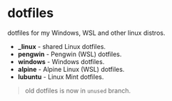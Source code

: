 # dotfiles

dotfiles for my Windows, WSL and other linux distros.

- **_linux** - shared Linux dotfiles.
- **pengwin** - Pengwin (WSL) dotfiles.
- **windows** - Windows dotfiles.
- **alpine** - Alpine Linux (WSL) dotfiles.
- **lubuntu** - Linux Mint dotfiles.

> old dotfiles is now in `unused` branch.
